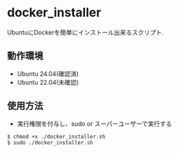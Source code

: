 # docker_installer

UbuntuにDockerを簡単にインストール出来るスクリプト.

## 動作環境

- Ubuntu 24.04(確認済)
- Ubuntu 22.04(未確認)

## 使用方法

- 実行権限を付与し、sudo or スーパーユーザーで実行する

```bash
$ chmod +x ./docker_installer.sh
$ sudo ./docker_installer.sh
```